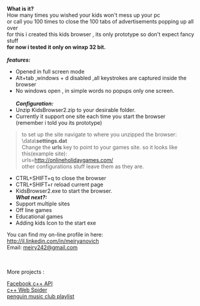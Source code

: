 **What is it?**<br>
How many times you wished your kids won't mess up your pc <br>
or call you 100 times to close the 100 tabs of advertisements popping up all over <br>
for this i created this kids browser , its only prototype so don't expect fancy stuff<br>
<b>for now i tested it only on winxp 32 bit.</b>
<br>
<br>
<b><i>features:</i></b> <br>
<ul><li>Opened in full screen mode<br>
</li><li>Alt+tab ,windows + d disabled ,all keystrokes are captured inside the browser<br>
</li><li>No windows open , in simple words no popups only one screen.<br>
<br>
<b><i>Configuration:</i></b> <br>
</li><li>Unzip KidsBrowser2.zip to your desirable folder.<br>
</li><li>Currently it support one site each time you start the browser<br>(remember i told you its prototype)<br>
</li></ul><blockquote>to set up the site navigate to where you unzipped the browser:<br>
<where you extracted the KidsBrowser2 >\data\<b>settings.dat</b><br>
Change the <b>urls</b> key to point to your games site. so it looks like this(example site):<br>
urls=<a href='http://onlineholidaygames.com/'>http://onlineholidaygames.com/</a><br>
other configurations stuff leave them as they are.<br>
</blockquote><ul><li>CTRL+SHIFT+q to close the browser<br>
</li><li>CTRL+SHIFT+r reload current page<br>
</li><li>KidsBrowser2.exe to start the browser.<br>
<b><i>What next?:</i></b> <br>
</li><li>Support multiple sites<br>
</li><li>Off line games<br>
</li><li>Educational games<br>
</li><li>Adding kids Icon to the start exe</li></ul>

You can find my on-line profile in here:<br>
<a href='http://il.linkedin.com/in/meiryanovich'>http://il.linkedin.com/in/meiryanovich</a> <br>
Email: meiry242@gmail.com<br><br>

<br>
More projects :<br>


<a href='http://code.google.com/p/facebook-cpp-graph-api/'>Facebook c++ API</a><br>
<a href='http://code.google.com/p/driller-cpp-web-crawler/'>c++ Web Spider</a><br>
<a href='http://code.google.com/p/penguin-music-club/'>penguin music club playlist</a><br>
<br>



